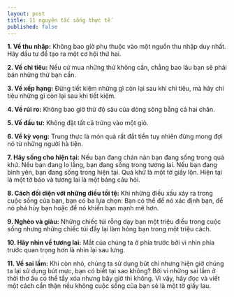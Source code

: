 ```yaml
---
layout: post
title: 11 nguyên tắc sống thực tế
published: false
---
```


 **1. Về thu nhập:** Không bao giờ phụ thuộc vào một nguồn thu nhập duy nhất. Hãy đầu tư để tạo ra một cơ hội thứ hai.

**2. Về chi tiêu:** Nếu cứ mua những thứ không cần, chẳng bao lâu bạn sẽ phải bán những thứ bạn cần.

**3. Về xếp hạng:** Đừng tiết kiệm những gì còn lại sau khi chi tiêu, mà hãy chi tiêu những gì còn lại sau khi tiết kiệm.

**4. Về rủi ro:** Không bao giờ thử độ sâu của dòng sông bằng cả hai chân.

**5. Về đầu tư:** Không đặt tất cả trứng vào một giỏ.

**6. Về kỳ vọng:** Trung thực là món quà rất đắt tiền tuy nhiên đừng mong đợi nó từ những người hà tiện.

**7. Hãy sống cho hiện tại:** Nếu bạn đang chán nản bạn đang sống trong quá khứ. Nếu bạn đang lo lắng, bạn đang sống trong tương lai. Nếu bạn đang bình yên, bạn đang sống trong hiện tại. Quá khứ là một tờ giấy lộn. Hiện tại là một tờ báo và tương lai là một bảng câu hỏi.

**8. Cách đối diện với những điều tồi tệ:** Khi những điều xấu xảy ra trong cuộc sống của bạn, bạn có ba lựa chọn: Bạn có thể để nó xác định bạn, để nó phá hủy bạn hoặc để nó khiến bạn mạnh mẽ hơn.

**9. Nghèo và giàu:** Những chiếc túi rỗng dạy bạn một triệu điều trong cuộc sống nhưng những chiếc túi đầy lại làm hỏng bạn trong một triệu cách.

**10. Hãy nhìn về tương lai:** Mắt của chúng ta ở phía trước bởi vì nhìn phía trước quan trọng hơn là nhìn lại sau lưng.

**11. Về sai lầm:** Khi còn nhỏ, chúng ta sử dụng bút chì nhưng hiện giờ chúng ta lại sử dụng bút mực, bạn có biết tại sao không? Bởi vì những sai lầm ở thời thơ ấu có thể tẩy xóa nhưng bây giờ thì không. Vì vậy, hãy đọc và viết một cách cẩn thận nếu không cuộc sống của bạn sẽ là một tờ giấy lau.
